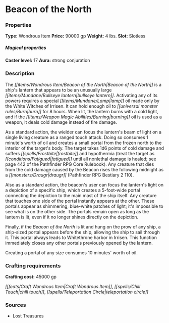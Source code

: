 ﻿---
Title: "Beacon of the North"
Type: "Wondrous Item"
Price: "90000 gp"
Weight: "4 lbs."
Slot: "Slotless"
Caster level: "17"
Aura: "strong conjuration"
Description: |
  "The _Beacon of the North_ is a ship's lantern that appears to be an unusually large bullseye lantern. Activating any of its powers requires a special lamp oil made only by the White Witches of Irrisen. It can hold enough oil to burn for 8 hours. When lit, the lantern burns with a cold light, and if the burning oil is used as a weapon, it deals cold damage instead of fire damage.
  As a standard action, the wielder can focus the lantern's beam of light on a single living creature as a ranged touch attack. Doing so consumes 1 minute's worth of oil and creates a small portal from the frozen north to the interior of the target's body. The target takes 1d6 points of cold damage and suffers frostbite and hypothermia (treat the target as fatigued until all nonlethal damage is healed; see page 442 of the _Pathfinder RPG Core Rulebook_). Any creature that dies from the cold damage caused by the Beacon rises the following midnight as a draugr (_Pathfinder RPG Bestiary 2_ 110).
  Also as a standard action, the beacon's user can focus the lantern's light on a depiction of a specific ship, which creates a 5-foot-wide portal connecting the depiction to the main mast of the ship itself. Any creature that touches one side of the portal instantly appears at the other. These portals appear as shimmering, blue-white patches of light; it's impossible to see what is on the other side. The portals remain open as long as the lantern is lit, even if it no longer shines directly on the depiction.
  Finally, if the _Beacon of the North_ is lit and hung on the prow of any ship, a ship-sized portal appears before the ship, allowing the ship to sail through it. This portal always leads to Whitethrone harbor in Irrisen. This function immediately closes any other portals previously opened by the lantern.
  Creating a portal of any size consumes 10 minutes' worth of oil."
Crafting cost: "45000 gp"
Sources: "['Lost Treasures']"
---

# Beacon of the North

### Properties

**Type:** Wondrous Item **Price:** 90000 gp **Weight:** 4 lbs. **Slot:** Slotless

##### Magical properties

**Caster level:** 17 **Aura:** strong conjuration

### Description

The _[[items/Wondrous Item/Beacon of the North|Beacon of the North]]_ is a ship's lantern that appears to be an unusually large _[[items/Mundane/Bullseye lantern|bullseye lantern]]_. Activating any of its powers requires a special _[[items/Mundane/Lamp|lamp]]_ oil made only by the White Witches of Irrisen. It can hold enough oil to _[[universal monster rules/Burn|burn]]_ for 8 hours. When lit, the lantern burns with a cold light, and if the _[[items/Weapon Magic Abilities/Burning|burning]]_ oil is used as a weapon, it deals cold damage instead of fire damage.

As a standard action, the wielder can focus the lantern's beam of light on a single living creature as a ranged touch attack. Doing so consumes 1 minute's worth of oil and creates a small portal from the frozen north to the interior of the target's body. The target takes 1d6 points of cold damage and suffers _[[spells/Frostbite|frostbite]]_ and hypothermia (treat the target as _[[conditions/Fatigued|fatigued]]_ until all nonlethal damage is healed; see page 442 of the Pathfinder RPG Core Rulebook). Any creature that dies from the cold damage caused by the Beacon rises the following midnight as a _[[monsters/Draugr|draugr]]_ (Pathfinder RPG Bestiary 2 110).

Also as a standard action, the beacon's user can focus the lantern's light on a depiction of a specific ship, which creates a 5-foot-wide portal connecting the depiction to the main mast of the ship itself. Any creature that touches one side of the portal instantly appears at the other. These portals appear as shimmering, blue-white patches of light; it's impossible to see what is on the other side. The portals remain open as long as the lantern is lit, even if it no longer shines directly on the depiction.

Finally, if the _Beacon of the North_ is lit and hung on the prow of any ship, a ship-sized portal appears before the ship, allowing the ship to sail through it. This portal always leads to Whitethrone harbor in Irrisen. This function immediately closes any other portals previously opened by the lantern.

Creating a portal of any size consumes 10 minutes' worth of oil.

### Crafting requirements

**Crafting cost:** 45000 gp

_[[feats/Craft Wondrous Item|Craft Wondrous Item]]_, _[[spells/Chill Touch|chill touch]]_, _[[spells/Teleportation Circle|teleportation circle]]_

### Sources

* Lost Treasures